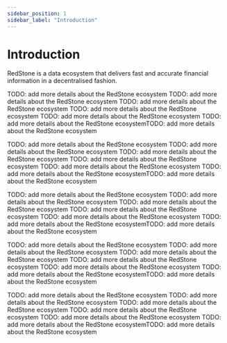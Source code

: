 ```yaml
---
sidebar_position: 1
sidebar_label: "Introduction"
---
```


# Introduction

RedStone is a data ecosystem that delivers fast and accurate financial information in a decentralised fashion.

TODO: add more details about the RedStone ecosystem
TODO: add more details about the RedStone ecosystem
TODO: add more details about the RedStone ecosystem
TODO: add more details about the RedStone ecosystem
TODO: add more details about the RedStone ecosystem
TODO: add more details about the RedStone ecosystemTODO: add more details about the RedStone ecosystem

TODO: add more details about the RedStone ecosystem
TODO: add more details about the RedStone ecosystem
TODO: add more details about the RedStone ecosystem
TODO: add more details about the RedStone ecosystem
TODO: add more details about the RedStone ecosystem
TODO: add more details about the RedStone ecosystemTODO: add more details about the RedStone ecosystem

TODO: add more details about the RedStone ecosystem
TODO: add more details about the RedStone ecosystem
TODO: add more details about the RedStone ecosystem
TODO: add more details about the RedStone ecosystem
TODO: add more details about the RedStone ecosystem
TODO: add more details about the RedStone ecosystemTODO: add more details about the RedStone ecosystem

TODO: add more details about the RedStone ecosystem
TODO: add more details about the RedStone ecosystem
TODO: add more details about the RedStone ecosystem
TODO: add more details about the RedStone ecosystem
TODO: add more details about the RedStone ecosystem
TODO: add more details about the RedStone ecosystemTODO: add more details about the RedStone ecosystem

TODO: add more details about the RedStone ecosystem
TODO: add more details about the RedStone ecosystem
TODO: add more details about the RedStone ecosystem
TODO: add more details about the RedStone ecosystem
TODO: add more details about the RedStone ecosystem
TODO: add more details about the RedStone ecosystemTODO: add more details about the RedStone ecosystem
